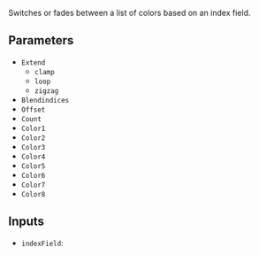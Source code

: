 Switches or fades between a list of colors based on an index field.

## Parameters

* `Extend`
  * `clamp`
  * `loop`
  * `zigzag`
* `Blendindices`
* `Offset`
* `Count`
* `Color1`
* `Color2`
* `Color3`
* `Color4`
* `Color5`
* `Color6`
* `Color7`
* `Color8`

## Inputs

* `indexField`: 